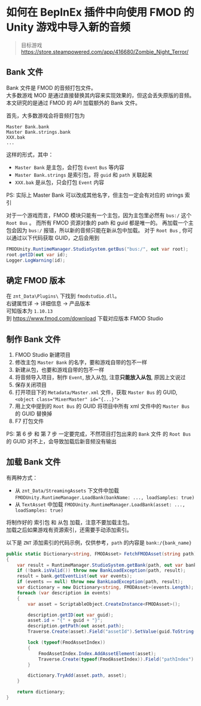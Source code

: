# 如何在 BepInEx 插件中向使用 FMOD 的 Unity 游戏中导入新的音频

> 目标游戏 https://store.steampowered.com/app/416680/Zombie_Night_Terror/

## Bank 文件

Bank 文件是 FMOD 的音频打包文件。  
大多数游戏 MOD 是通过直接替换其内容来实现效果的，但这会丢失原版的音频。  
本文研究的是通过 FMOD 的 API 加载额外的 Bank 文件。  

首先，大多数游戏会将音频打包为
```text
Master Bank.bank
Master Bank.strings.bank
XXX.bak
...
```
这样的形式，其中：  
* `Master Bank` 是主包，会打包 `Event` `Bus` 等内容  
* `Master Bank.strings` 是索引包，将 `guid` 和 `path` 关联起来  
* `XXX.bak` 是从包，只会打包 `Event` 内容

PS: 实际上 Master Bank 可以改成其他名字，但主包一定会有对应的 strings 索引  

对于一个游戏而言，FMOD 模块只能有一个主包，因为主包里必然有 `bus:/` 这个 `Root Bus` 。 
而所有 FMOD 资源对象的 path 和 guid 都是唯一的。
再加载一个主包会因为 `bus:/` 报错，所以新的音频只能在新从包中加载。
对于 `Root Bus` , 你可以通过以下代码获取 GUID，之后会用到
```csharp
FMODUnity.RuntimeManager.StudioSystem.getBus("bus:/", out var root);
root.getID(out var id);
Logger.LogWarning(id);
```

## 确定 FMOD 版本

在 `znt_Data\Plugins\` 下找到 `fmodstudio.dll`。  
右键属性详 -> 详细信息 -> 产品版本  
可知版本为 `1.10.13`  
到 <https://www.fmod.com/download> 下载对应版本 FMOD Studio

## 制作 Bank 文件

1. FMOD Studio 新建项目
2. 修改主包 `Master Bank` 的名字，要和游戏自带的包不一样
3. 新建从包，也要和游戏自带的包不一样
4. 将音频导入项目，制作 `Event`, 放入从包, 注意**只能放入从包**, 原因上文说过
5. 保存关闭项目
6. 打开项目下的 `Metadata/Master.xml` 文件，获取 `Master Bus` 的 GUID, `<object class="MixerMaster" id="{...}">`   
7. 用上文中提到的 `Root Bus` 的 GUID 将项目中所有 xml 文件中的 `Master Bus` 的 GUID 替换掉
8. F7 打包文件

PS: 第 6 步 和 第 7 步 一定要完成，不然项目打包出来的 `Bank` 文件 的 `Root Bus` 的 GUID 对不上，会导致加载后新音频没有输出

## 加载 Bank 文件

有两种方式：
* 从 `znt_Data/StreamingAssets` 下文件中加载 `FMODUnity.RuntimeManager.LoadBank(bankName: ..., loadSamples: true)`
* 从 `TextAsset` 中加载 `FMODUnity.RuntimeManager.LoadBank(asset: ..., loadSamples: true)`

将制作好的 索引包 和 从包 加载，注意不要加载主包。  
加载之后如果游戏有资源索引，还需要手动添加索引。  

以下是 `ZNT` 添加索引的代码示例，仅供参考，`path` 的内容是 `bank:/{bank_name}`
```csharp
public static Dictionary<string, FMODAsset> FetchFMODAsset(string path)
{
    var result = RuntimeManager.StudioSystem.getBank(path, out var bank);
    if (!bank.isValid()) throw new BankLoadException(path, result);
    result = bank.getEventList(out var events);
    if (events == null) throw new BankLoadException(path, result);
    var dictionary = new Dictionary<string, FMODAsset>(events.Length);
    foreach (var description in events)
    {
        var asset = ScriptableObject.CreateInstance<FMODAsset>();

        description.getID(out var guid);
        asset.id = "{" + guid + "}";
        description.getPath(out asset.path);
        Traverse.Create(asset).Field("assetId").SetValue(guid.ToString());

        lock (typeof(FmodAssetIndex))
        {
            FmodAssetIndex.Index.AddAssetElement(asset);
            Traverse.Create(typeof(FmodAssetIndex)).Field("pathIndex").SetValue(null);
        }

        dictionary.TryAdd(asset.path, asset);
    }

    return dictionary;
}
```